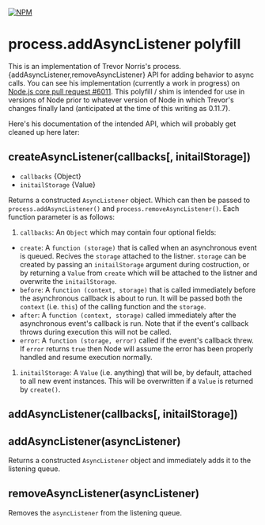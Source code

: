 [![NPM](https://nodei.co/npm/async-listener.png?downloads=true&stars=true)](https://nodei.co/npm/async-listener/)

# process.addAsyncListener polyfill

This is an implementation of Trevor Norris's
process.{addAsyncListener,removeAsyncListener} API for adding behavior to async
calls. You can see his implementation (currently a work in progress) on
[Node.js core pull request #6011](https://github.com/joyent/node/pull/6011).
This polyfill / shim is intended for use in versions of Node prior to whatever
version of Node in which Trevor's changes finally land (anticipated at the time of
this writing as 0.11.7).

Here's his documentation of the intended API, which will probably get cleaned up
here later:

## createAsyncListener(callbacks[, initailStorage])

* `callbacks` {Object}
* `initailStorage` {Value}

Returns a constructed `AsyncListener` object. Which can then be passed to
`process.addAsyncListener()` and `process.removeAsyncListener()`. Each
function parameter is as follows:

1. `callbacks`: An `Object` which may contain four optional fields:
  * `create`: A `function (storage)` that is called when an asynchronous event is
  queued. Recives the `storage` attached to the listner. `storage` can be created by 
  passing an `initailStorage` argument during costruction, or by returning a `Value`
  from `create` which will be attached to the listner and overwrite the `initailStorage`.
  * `before`: A `function (context, storage)` that is called immediately
  before the asynchronous callback is about to run. It will be passed both
  the `context` (i.e. `this`) of the calling function and the `storage`.
  * `after`: A `function (context, storage)` called immediately after the
  asynchronous event's callback is run. Note that if the event's callback
  throws during execution this will not be called.
  * `error`: A `function (storage, error)` called if the event's callback
  threw. If `error` returns `true` then Node will assume the error has
  been properly handled and resume execution normally.
1. `initailStorage`: A `Value` (i.e. anything) that will be, by default, attached
to all new event instances. This will be overwritten if a `Value` is
returned by `create()`.


## addAsyncListener(callbacks[, initailStorage])
## addAsyncListener(asyncListener)

Returns a constructed `AsyncListener` object and immediately adds it to
the listening queue.


## removeAsyncListener(asyncListener)

Removes the `asyncListener` from the listening queue.

